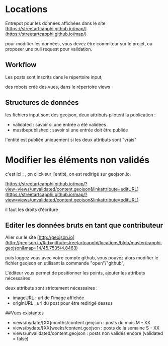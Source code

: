 # Locations
Entrepot pour les données affichées dans le site [https://streetartcapphi.github.io/map/](https://streetartcapphi.github.io/map/)

pour modifier les données, vous devez être commiteur sur le projet, ou proposer une pull request pour validation.

## Workflow

Les posts sont inscrits dans le répertoire input, 

des robots créé des vues, dans le répertoire views


## Structures de données

les fichiers input sont des geojson, 
deux attributs pilotent la publication :
- validated : savoir si une entrée a été validées
- mustbepublished : savoir si une entrée doit être publiée

l'entité est publiée uniquement si les deux attributs sont "vrais"

# Modifier les éléments non validés 


c'est ici : , on click sur l'entité, on est redirigé sur geojson.io, 

[https://streetartcapphi.github.io/map/?view=views/unvalidated/content.geojson&linkattribute=editURL](https://streetartcapphi.github.io/map/?view=views/unvalidated/content.geojson&linkattribute=editURL)

il faut les droits d'écriture



## Editer les données bruts en tant que contributeur

Aller sur le site [http://geojson.io](http://geojson.io/#id=github:streetartcapphi/locations/blob/master/capphi.geojson&map=14/45.7535/4.8463)

puis loggez vous avec votre compte github, vous pouvez alors modifier le fichier geojson en utilisant la commande "open"/"github", 

L'éditeur vous permet de positionner les points, ajouter les attributs nécessaires

deux attributs sont strictement nécessaires : 

- imageURL : url de l'image affichée
- originURL : url du post pour être redirigé dessus

##Vues existantes

  - views/bydate/[XX]months/content.geojson  : posts du mois M - XX
  - views/bydate/[XX]weeks/content.geojson  : posts de la semaine S - XX
  - views/unvalidated/content.geojson : posts non validés encore (validated = false)  





